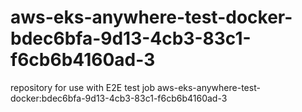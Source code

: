 # aws-eks-anywhere-test-docker-bdec6bfa-9d13-4cb3-83c1-f6cb6b4160ad-3
repository for use with E2E test job aws-eks-anywhere-test-docker:bdec6bfa-9d13-4cb3-83c1-f6cb6b4160ad-3
